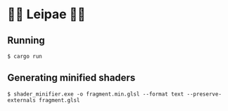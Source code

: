 # 🍞🍞 Leipae 🍞🍞

## Running

```
$ cargo run
```

## Generating minified shaders

```
$ shader_minifier.exe -o fragment.min.glsl --format text --preserve-externals fragment.glsl
```